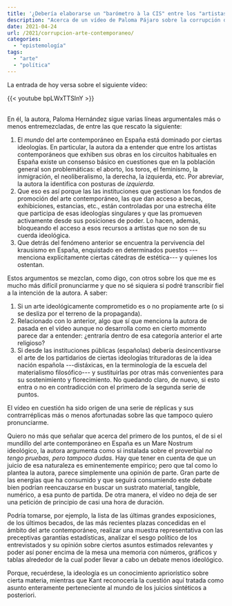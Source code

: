 ```yaml
---
title: '¿Debería elaborarse un "barómetro à la CIS" entre los "artistas contemporáneos"?'
description: "Acerca de un vídeo de Paloma Pájaro sobre la corrupción del arte contemporáneo en España"
date: 2021-04-24
url: /2021/corrupcion-arte-contemporaneo/
categories:
  - "epistemología"
tags:
  - "arte"
  - "política"
---
```


La entrada de hoy versa sobre el siguiente vídeo:

{{< youtube bpLWxTTSInY >}}

</br>
En él, la autora, Paloma Hernández sigue varias líneas argumentales más o menos entremezcladas, de entre las que rescato la siguiente:

1. El _mundo_ del arte contemporáneo en España está dominado por ciertas ideologías. En particular, la autora da a entender que entre los artistas contemporáneos que exhiben sus obras en los circuitos habituales en España existe un consenso básico en cuestiones que en la población general son problemáticas: el aborto, los toros, el feminismo, la inmigración, el neoliberalismo, la derecha, la izquierda, etc. Por abreviar, la autora la identifica con posturas de _izquierda_.
2. Que eso es así porque las las instituciones que gestionan los fondos de promoción del arte contemporáneo, las que dan acceso a becas, exhibiciones, estancias, etc., están controladas por una estrecha élite que participa de esas ideologías singulares y que las promueven activamente desde sus posiciones de poder. Lo hacen, además, bloqueando el acceso a esos recursos a artistas que no son de su cuerda ideológica.
3. Que detrás del fenómeno anterior se encuentra la pervivencia del krausismo en España, enquistado en determinados puestos ---menciona explícitamente ciertas cátedras de estética--- y quienes los ostentan.

Estos argumentos se mezclan, como digo, con otros sobre los que me es mucho más difícil pronunciarme y que no sé siquiera si podré transcribir fiel a la intención de la autora. A saber:

1. Si un arte ideológicamente comprometido es o no propiamente arte (o si se desliza por el terreno de la propaganda).
2. Relacionado con lo anterior, algo que sí que menciona la autora de pasada en el vídeo aunque no desarrolla como en cierto momento parece dar a entender: ¿entraría dentro de esa categoría anterior el arte religioso?
3. Si desde las instituciones públicas (españolas) debería desincentivarse el arte de los partidarios de ciertas ideologías trituradoras de la idea nación española ---distáxicas, en la terminología de la escuela del materialismo filosófico--- y sustituirlas por otras más convenientes para su sostenimiento y florecimiento. No quedando claro, de nuevo, si esto entra o no en contradicción con el primero de la segunda serie de puntos.

El vídeo en cuestión ha sido origen de una serie de réplicas y sus contrarréplicas más o menos afortunadas sobre las que tampoco quiero pronunciarme.

Quiero no más que señalar que acerca del primero de los puntos, el de si el mundillo del arte contemporáneo en España es un Mare Nostrum ideológico, la autora argumenta como si instalada sobre el proverbial _no tengo pruebas, pero tampoco dudas_. Hay que tener en cuenta de que un juicio de esa naturaleza es eminentemente empírico; pero que tal como lo plantea la autora, parece simplemente una opinión de parte. Gran parte de las energías que ha consumido y que seguirá consumiendo este debate bien podrían reencauzarse en buscar un sustrato material, tangible, numérico, a esa punto de partida. De otra manera, el vídeo no deja de ser una petición de principio de casi una hora de duración.

Podría tomarse, por ejemplo, la lista de las últimas grandes exposiciones, de los últimos becados, de las más recientes plazas concedidas en el ámbito del arte contemporáneo, realizar una muestra representativa con las preceptivas garantías estadísticas, analizar el sesgo político de los entrevistados y su opinión sobre ciertos asuntos estimados relevantes y poder así poner encima de la mesa una memoria con números, gráficos y tablas alrededor de la cual poder llevar a cabo un debate menos ideológico.

Porque, recuérdese, la ideología es un conocimiento apriorístico sobre cierta materia, mientras que Kant reconocería la cuestión aquí tratada como asunto enteramente perteneciente al mundo de los juicios sintéticos a posteriori.